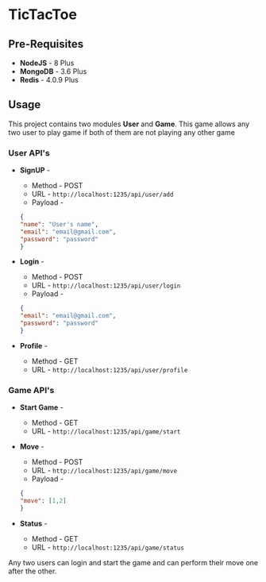 # TicTacToe

## Pre-Requisites

* **NodeJS** - 8 Plus
* **MongoDB** - 3.6 Plus
* **Redis** - 4.0.9 Plus

## Usage

This project contains two modules **User** and **Game**. This game allows any two user to play game if both of them are not playing any other game

### User API's

* **SignUP** - 
    * Method - POST
    * URL - ```http://localhost:1235/api/user/add```
    * Payload - 
    ```JSON
  {
	"name": "User's name",
	"email": "email@gmail.com",
	"password": "password"
  }
    ```

* **Login** -
    * Method - POST
    * URL - ```http://localhost:1235/api/user/login```
    * Payload -
    ```JSON
    {
	"email": "email@gmail.com",
	"password": "password"
    }
    ```

* **Profile** -
    * Method - GET
    * URL - ```http://localhost:1235/api/user/profile```

### Game API's

* **Start Game** -
    * Method - GET
    * URL - ```http://localhost:1235/api/game/start```

* **Move** -
    * Method - POST
    * URL - ```http://localhost:1235/api/game/move```
    * Payload -
    ```JSON
    {
	"move": [1,2]
    }
    ```

* **Status** -
    * Method - GET
    * URL - ```http://localhost:1235/api/game/status```


Any two users can login and start the game and can perform their move one after the other.
